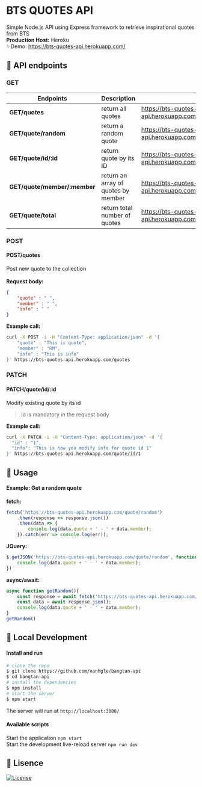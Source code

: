 # BTS QUOTES API 
Simple Node.js API using Express framework to retrieve inspirational quotes from BTS
<br/>
**Production Host:** Heroku
<br/>
✨Demo: https://bts-quotes-api.herokuapp.com/ 

## 🥯 API endpoints
### GET
|Endpoints | Description| |
| ------ | ------ | ------ |
|**GET/quotes** | return all quotes| https://bts-quotes-api.herokuapp.com/quotes
|**GET/quote/random**|return a random quote| https://bts-quotes-api.herokuapp.com/quote/random
|**GET/quote/id/:id**| return quote by its ID| https://bts-quotes-api.herokuapp.com/quote/id/:id
|**GET/quote/member/:member**| return an array of quotes by member |https://bts-quotes-api.herokuapp.com/quote/member/:member|
|**GET/quote/total**| return total number of quotes|https://bts-quotes-api.herokuapp.com/quote/total|

### POST
#### POST/quotes
Post new quote to the collection
<br/><br/>
**Request body:**
```json
{
    "quote" : " ",
    "member" : " ",
    "info" : " "
}
```
**Example call:**

```bash
curl -X POST -i -H "Content-Type: application/json" -d '{
    "quote" : "This is quote",
    "member" : "RM",
    "info" : "This is info"
}' https://bts-quotes-api.herokuapp.com/quotes
```
### PATCH
#### PATCH/quote/id/:id
Modify existing quote by its id
> id is mandatory in the request body

**Example call:**
```bash
curl -X PATCH -i -H "Content-Type: application/json" -d '{
  "id" : "1",
  "info": "This is how you modify info for quote id 1"
}' https://bts-quotes-api.herokuapp.com/quote/id/1 
```
## 🥨 Usage
#### Example: Get a random quote 

**fetch:**
``` javascript
fetch('https://bts-quotes-api.herokuapp.com/quote/random')
    .then(response => response.json())
    .then(data => {
        console.log(data.quote + ' - ' + data.member);
    }).catch(err => console.log(err));
```
**JQuery:**
``` javascript
$.getJSON('https://bts-quotes-api.herokuapp.com/quote/random', function(data){
    console.log(data.quote + ' - ' + data.member);
})
```

**async/await:**
``` javascript
async function getRandom(){
    const response = await fetch('https://bts-quotes-api.herokuapp.com/quote/random');
    const data = await response.json();
    console.log(data.quote + ' - ' + data.member);
}
getRandom()
```

## 🍞 Local Development
#### Install and run
``` bash
# clone the repo
$ git clone https://github.com/oanhgle/bangtan-api
$ cd bangtan-api
# install the dependencies
$ npm install 
# start the server
$ npm start
```
The server will run at `http://localhost:3000/`

#### Available scripts
Start the application `npm start `
<br/>
Start the development live-reload server `npm run dev `

## 🧀 Lisence
[![License](http://img.shields.io/:license-mit-blue.svg?style=flat-square)](https://github.com/oanhgle/bangtan-api/blob/master/license)

